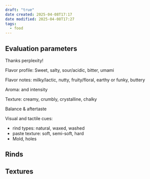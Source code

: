 ```yaml
---
draft: "true"
date created: 2025-04-08T17:17
date modified: 2025-04-08T17:27
tags:
  - food
---
```

## Evaluation parameters

Thanks perplexity!

Flavor profile: Sweet, salty, sour/acidic, bitter, umami

Flavor notes: milky/lactic, nutty, fruity/floral, earthy or funky, buttery

Aroma: and intensity

Texture: creamy, crumbly, crystalline, chalky

Balance & aftertaste

Visual and tactile cues: 

- rind types: natural, waxed, washed
- paste texture: soft, semi-soft, hard
- Mold, holes

## Rinds

## Textures